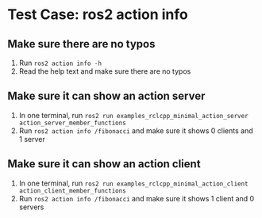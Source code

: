# Test Case: ros2 action info

## Make sure there are no typos

1. Run `ros2 action info -h`
1. Read the help text and make sure there are no typos

## Make sure it can show an action server

1. In one terminal, run `ros2 run examples_rclcpp_minimal_action_server action_server_member_functions`
2. Run `ros2 action info /fibonacci` and make sure it shows 0 clients and 1 server

## Make sure it can show an action client

1. In one terminal, run `ros2 run examples_rclcpp_minimal_action_client action_client_member_functions`
2. Run `ros2 action info /fibonacci` and make sure it shows 1 client and 0 servers
